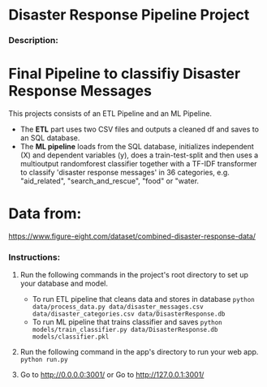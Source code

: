 # Disaster Response Pipeline Project

### Description:
# Final Pipeline to classifiy Disaster Response Messages

This projects consists of an ETL Pipeline and an ML Pipeline.
- The **ETL** part uses two CSV files and outputs a cleaned df and saves to an SQL database.
- The **ML pipeline** loads from the SQL database, initializes independent (X) and dependent variables (y),
does a train-test-split and then uses a multioutput randomforest classifier together with a TF-IDF transformer to classify 'disaster response messages' in 36 categories, e.g. "aid_related", "search_and_rescue", "food" or "water.

# Data from:
https://www.figure-eight.com/dataset/combined-disaster-response-data/


### Instructions:
1. Run the following commands in the project's root directory to set up your database and model.

    - To run ETL pipeline that cleans data and stores in database
        `python data/process_data.py data/disaster_messages.csv data/disaster_categories.csv data/DisasterResponse.db`
    - To run ML pipeline that trains classifier and saves
        `python models/train_classifier.py data/DisasterResponse.db models/classifier.pkl`

2. Run the following command in the app's directory to run your web app.
    `python run.py`

3. Go to http://0.0.0.0:3001/ or
   Go to http://127.0.0.1:3001/
